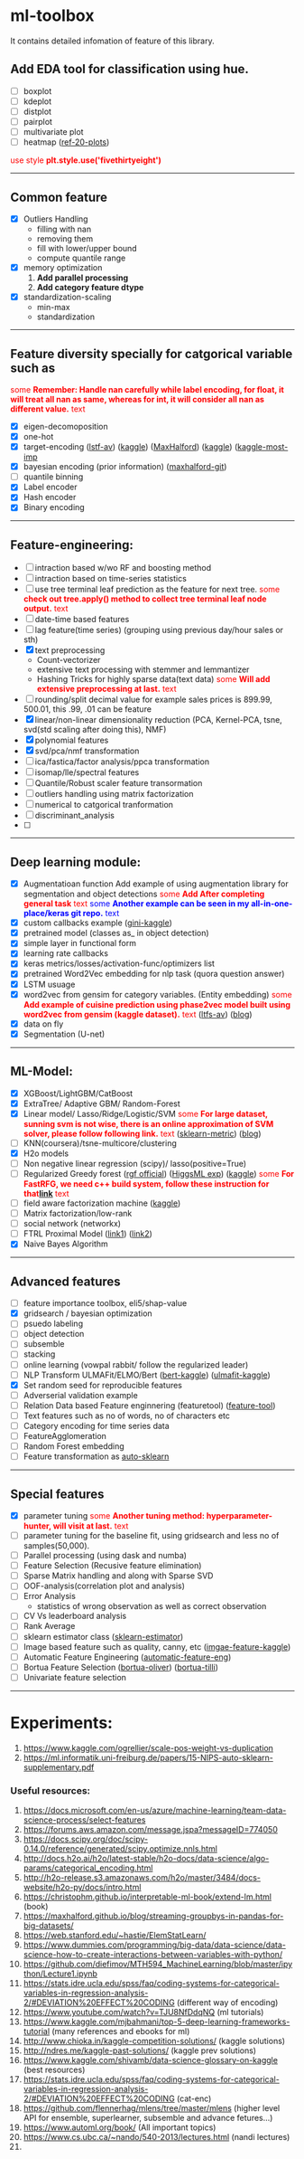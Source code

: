 # ml-toolbox
It contains detailed infomation of feature of this library.

## Add EDA tool for classification using hue.
- [ ] boxplot
- [ ] kdeplot
- [ ] distplot
- [ ] pairplot
- [ ] multivariate plot
- [ ] heatmap
    ([ref-20-plots](https://www.kaggle.com/mjbahmani/20-ml-algorithms-15-plot-for-beginners))

<span style="color: red">use style **plt.style.use('fivethirtyeight')**</span>

---

## Common feature
- [x] Outliers Handling
    - filling with nan
    - removing them
    - fill with lower/upper bound 
    - compute quantile range
- [x] memory optimization 
    1. **Add parallel processing**
    2. **Add category feature dtype**
- [x] standardization-scaling
    - min-max
    - standardization
 
---

## Feature diversity specially for catgorical variable such as 
<span style="color:red">some **Remember: Handle nan carefully while label encoding, for float, it will treat all nan as same, whereas for int, it will consider all nan as different value.** text</span>
- [x] eigen-decomoposition
- [x] one-hot
- [x] target-encoding
    ([lstf-av](https://github.com/mohsinkhn/ltfs-av/blob/dev/TargetEncoder.py))
    ([kaggle](https://www.kaggle.com/vprokopev/mean-likelihood-encodings-a-comprehensive-study?utm_medium=email&utm_source=mailchimp&utm_campaign=datanotes-20181004))
    ([MaxHalford](https://maxhalford.github.io/blog/target-encoding-done-the-right-way/))
    ([kaggle](https://www.kaggle.com/tnarik/likelihood-encoding-of-categorical-features))
    ([kaggle-most-imp](https://www.kaggle.com/scirpus/hybrid-jeepy-and-lgb (most impotant))
- [x] bayesian encoding (prior information)
    ([maxhalford-git](https://github.com/MaxHalford/xam/blob/master/docs/feature-extraction.md#smooth-target-encoding))
- [ ] quantile binning
- [x] Label encoder
- [x] Hash encoder
- [x] Binary encoding

---

## Feature-engineering:
- [ ] intraction based w/wo RF and boosting method
- [ ] intraction based on time-series statistics
- [ ] use tree terminal leaf prediction as the feature for next tree.
<span style="color:red">some **check out tree.apply() method to collect tree terminal leaf node output.** text</span>
- [ ] date-time based features
- [ ] lag feature(time series) (grouping using previous day/hour sales or sth)
- [x] text preprocessing
    - Count-vectorizer
    - extensive text processing with stemmer and lemmantizer
    - Hashing Tricks for highly sparse data(text data)
<span style="color:red">some **Will add extensive preprocessing at last.** text</span>
- [ ] rounding/split decimal value 
    for example sales prices is 899.99, 500.01, this .99, .01 can be feature
- [x] linear/non-linear dimensionality reduction (PCA, Kernel-PCA, tsne, svd(std scaling after doing this), NMF)
- [x] polynomial features
- [x] svd/pca/nmf transformation
- [ ] ica/fastica/factor analysis/ppca transformation
- [ ] isomap/lle/spectral features
- [ ] Quantile/Robust scaler feature transormation
- [ ] outliers handling using matrix factorization
- [ ] numerical to catgorical tranformation
- [ ] discriminant_analysis
- [ ] 

---
 
<!-- 
[click on this link](#my-multi-word-header)
### My Multi Word Header -->
<!-- [just](#like-this-one) -->

## Deep learning module:
- [x] Augmentatioan function
    Add example of using augmentation library for segmentation and object detections
<span style="color:red">some **Add After completing general task** text</span>
<span style="color:blue">some **Another example can be seen in my all-in-one-place/keras git repo.** text</span>
- [x] custom callbacks example
    ([gini-kaggle](https://www.kaggle.com/rspadim/gini-keras-callback-earlystopping-validation))
- [x] pretrained model (classes as_ in object detection)
- [x] simple layer in functional form
- [x] learning rate callbacks
- [x] keras metrics/losses/activation-func/optimizers list
- [x] pretrained Word2Vec embedding for nlp task (quora question answer)
- [x] LSTM usuage
- [x] word2vec from gensim for category variables. (Entity embedding)
    <span style="color:red">some **Add example of cuisine prediction using phase2vec model built using word2vec from gensim (kaggle dataset).** text</span>
    ([ltfs-av](https://github.com/mohsinkhn/ltfs-av))
    ([blog](http://kavita-ganesan.com/how-to-incorporate-phrases-into-word2vec-a-text-mining-approach/#.WuiiKtMvyds))
- [x] data on fly 
- [x] Segmentation (U-net)

---

## ML-Model:
- [x] XGBoost/LightGBM/CatBoost
- [x] ExtraTree/ Adaptive GBM/ Random-Forest
- [x] Linear model/ Lasso/Ridge/Logistic/SVM
    <span style="color:red">some **For large dataset, sunning svm is not wise, there is an online approximation of SVM solver, please follow following link.** text</span>
    ([sklearn-metric](https://scikit-learn.org/stable/modules/metrics.html#metrics (kernel function)))
    ([blog](https://leon.bottou.org/projects/lasvm))
- [ ] KNN(coursera)/tsne-multicore/clustering
- [x] H2o models 
- [ ] Non negative linear regression (scipy)/ lasso(positive=True)
- [ ] Regularized Greedy forest
    ([rgf official](https://github.com/RGF-team/rgf/tree/master/python-package))
    ([HiggsML exp](https://github.com/TimSalimans/HiggsML))
    ([kaggle](https://www.kaggle.com/scirpus/regularized-greedy-forest))
    <span style="color:red">some **For FastRFG, we need c++ build system, follow these instruction for that[link](https://github.com/RGF-team/rgf/tree/master/FastRGF)** text</span>
- [ ] field aware factorization machine
    ([kaggle](https://www.kaggle.com/scirpus/kernels))
- [ ] Matrix factorization/low-rank
- [ ] social network (networkx)
- [ ] FTRL Proximal Model
    ([link1](https://www.kaggle.com/ogrellier/multi-process-ftrl))
    ([link2](https://www.kaggle.com/supernova117/ftrl-with-validation-and-auc))
- [x] Naive Bayes Algorithm

---

## Advanced features
- [ ] feature importance toolbox, eli5/shap-value
- [x] gridsearch / bayesian optimization
- [ ] psuedo labeling
- [ ] object detection
- [ ] subsemble
- [ ] stacking
- [ ] online learning (vowpal rabbit/ follow the regularized leader)
- [ ] NLP Transform ULMAFit/ELMO/Bert
    ([bert-kaggle](https://www.kaggle.com/christofhenkel/bert-embeddings-lstm/data))
    ([ulmafit-kaggle](https://www.kaggle.com/christofhenkel/ulmfit-fast-ai-starter))
- [x] Set random seed for reproducible features
- [ ] Adverserial validation example
- [ ] Relation Data based Feature enginnering (featuretool)
    ([feature-tool](https://medium.com/@rrfd/simple-automatic-feature-engineering-using-featuretools-in-python-for-classification-b1308040e183))
- [ ] Text features such as no of words, no of characters etc
- [ ] Category encoding for time series data
- [ ] FeatureAgglomeration
- [ ] Random Forest embedding
- [ ] Feature transformation as [auto-sklearn](https://ml.informatik.uni-freiburg.de/papers/15-NIPS-auto-sklearn-supplementary.pdf)

---

## Special features
- [x] parameter tuning
    <span style="color:red">some **Another tuning method: hyperparameter-hunter, will visit at last.** text</span>
- [ ] parameter tuning for the baseline fit, using gridsearch and less no of samples(50,000).
- [ ] Parallel processing (using dask and numba)
- [ ] Feature Selection (Recusive feature elimination)
- [ ] Sparse Matrix handling and along with Sparse SVD
- [ ] OOF-analysis(correlation plot and analysis)
- [ ] Error Analysis
    - statistics of wrong observation as well as correct observation
- [ ] CV Vs leaderboard analysis
- [ ] Rank Average
- [ ] sklearn estimator class
    ([sklearn-estimator](https://www.slideshare.net/PyData/julie-michelman-pandas-pipelines-and-custom-transformers))
- [ ] Image based feature such as quality, canny, etc
    ([imgae-feature-kaggle](https://www.kaggle.com/shivamb/ideas-for-image-features-and-image-quality))
- [ ] Automatic Feature Engineering
    ([automatic-feature-eng](https://www.kaggle.com/willkoehrsen/kernels))
- [ ] Bortua Feature Selection
    ([bortua-oliver](https://www.kaggle.com/ogrellier/noise-analysis-of-porto-seguro-s-features))
    ([bortua-tilli](https://www.kaggle.com/tilii7/boruta-feature-elimination))
- [ ] Univariate feature selection

---

# Experiments:
1. https://www.kaggle.com/ogrellier/scale-pos-weight-vs-duplication
2. https://ml.informatik.uni-freiburg.de/papers/15-NIPS-auto-sklearn-supplementary.pdf


### Useful resources:
1. https://docs.microsoft.com/en-us/azure/machine-learning/team-data-science-process/select-features
2. https://forums.aws.amazon.com/message.jspa?messageID=774050
3. https://docs.scipy.org/doc/scipy-0.14.0/reference/generated/scipy.optimize.nnls.html
4. http://docs.h2o.ai/h2o/latest-stable/h2o-docs/data-science/algo-params/categorical_encoding.html
5. http://h2o-release.s3.amazonaws.com/h2o/master/3484/docs-website/h2o-py/docs/intro.html
6. https://christophm.github.io/interpretable-ml-book/extend-lm.html (book)
7. https://maxhalford.github.io/blog/streaming-groupbys-in-pandas-for-big-datasets/
8. https://web.stanford.edu/~hastie/ElemStatLearn/
9. https://www.dummies.com/programming/big-data/data-science/data-science-how-to-create-interactions-between-variables-with-python/
10. https://github.com/diefimov/MTH594_MachineLearning/blob/master/ipython/Lecture1.ipynb
11. https://stats.idre.ucla.edu/spss/faq/coding-systems-for-categorical-variables-in-regression-analysis-2/#DEVIATION%20EFFECT%20CODING (different way of encoding)
13. https://www.youtube.com/watch?v=TJU8NfDdqNQ (ml tutorials)
14. https://www.kaggle.com/mjbahmani/top-5-deep-learning-frameworks-tutorial (many references and ebooks for ml)
15. http://www.chioka.in/kaggle-competition-solutions/ (kaggle solutions)
16. http://ndres.me/kaggle-past-solutions/ (kaggle prev solutions)
17. https://www.kaggle.com/shivamb/data-science-glossary-on-kaggle (best resources)
18. https://stats.idre.ucla.edu/spss/faq/coding-systems-for-categorical-variables-in-regression-analysis-2/#DEVIATION%20EFFECT%20CODING (cat-enc)
19. https://github.com/flennerhag/mlens/tree/master/mlens (higher level API for ensemble, superlearner, subsemble and advance fetures...)
20. https://www.automl.org/book/ (All important topics)
21. https://www.cs.ubc.ca/~nando/540-2013/lectures.html (nandi lectures)
22. 